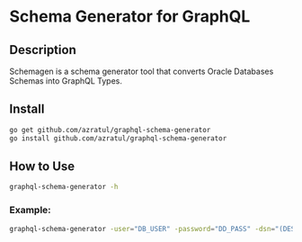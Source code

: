 # Schema Generator for GraphQL

## Description

Schemagen is a schema generator tool that converts Oracle Databases Schemas into GraphQL Types.

## Install

```zsh
go get github.com/azratul/graphql-schema-generator
go install github.com/azratul/graphql-schema-generator
```

## How to Use

```zsh
graphql-schema-generator -h
```

### Example:

```zsh
graphql-schema-generator -user="DB_USER" -password="DD_PASS" -dsn="(DESCRIPTION=(LOAD_BALANCE=ON)(FAILOVER=ON)(ADDRESS=(PROTOCOL=TCP)(HOST=DB_HOST)(PORT=DB_PORT))(CONNECT_DATA=(SERVER=DEDICATED)(SERVICE_NAME=db.orcl.com)))" -entities=TABLE1,TABLE2,TABLE3
```